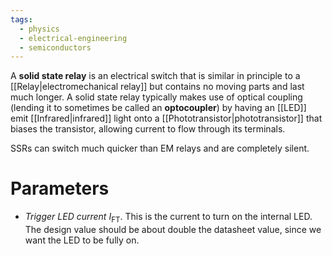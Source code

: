 ```yaml
---
tags:
  - physics
  - electrical-engineering
  - semiconductors
---
```

A **solid state relay** is an electrical switch that is similar in principle to a [[Relay|electromechanical relay]] but contains no moving parts and last much longer. A solid state relay typically makes use of optical coupling (lending it to sometimes be called an **optocoupler**) by having an [[LED]] emit [[Infrared|infrared]] light onto a [[Phototransistor|phototransistor]] that biases the transistor, allowing current to flow through its terminals.

SSRs can switch much quicker than EM relays and are completely silent.
# Parameters
- *Trigger LED current* $I_{\text{FT}}$. This is the current to turn on the internal LED. The design value should be about double the datasheet value, since we want the LED to be fully on.